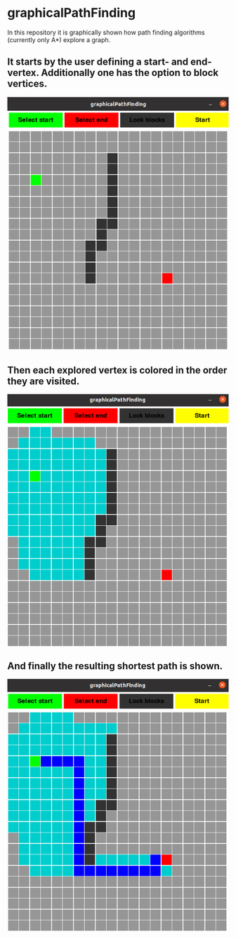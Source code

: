 # graphicalPathFinding

In this repository it is graphically shown how path finding algorithms (currently only A*) explore a graph.

## It starts by the user defining a start- and end-vertex. Additionally one has the option to block vertices.

![Start](/img/start.png)

## Then each explored vertex is colored in the order they are visited.

![Calculating](/img/calculating.png)

## And finally the resulting shortest path is shown.

![Finished](/img/finished.png)
